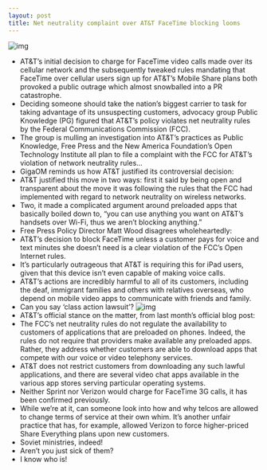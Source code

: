 ```yaml
---
layout: post
title: Net neutrality complaint over AT&T FaceTime blocking looms
---
```

![img](http://media.idownloadblog.com/wp-content/uploads/2012/06/FaceTime-call-screenshot.jpg)
* AT&T’s initial decision to charge for FaceTime video calls made over its cellular network and the subsequently tweaked rules mandating that FaceTime over cellular users sign up for AT&T’s Mobile Share plans both provoked a public outrage which almost snowballed into a PR catastrophe.
* Deciding someone should take the nation’s biggest carrier to task for taking advantage of its unsuspecting customers, advocacy group Public Knowledge (PG) figured that AT&T’s policy violates net neutrality rules by the Federal Communications Commission (FCC).
* The group is mulling an investigation into AT&T’s practices as Public Knowledge, Free Press and the New America Foundation’s Open Technology Institute all plan to file a complaint with the FCC for AT&T’s violation of network neutrality rules…
* GigaOM reminds us how AT&T justified its controversial decision:
* AT&T justified this move in two ways: first it said by being open and transparent about the move it was following the rules that the FCC had implemented with regard to network neutrality on wireless networks.
* Two, it made a complicated argument around preloaded apps that basically boiled down to, “you can use anything you want on AT&T’s handsets over Wi-Fi, thus we aren’t blocking anything.”
* Free Press Policy Director Matt Wood disagrees wholeheartedly:
* AT&T’s decision to block FaceTime unless a customer pays for voice and text minutes she doesn’t need is a clear violation of the FCC’s Open Internet rules.
* It’s particularly outrageous that AT&T is requiring this for iPad users, given that this device isn’t even capable of making voice calls.
* AT&T’s actions are incredibly harmful to all of its customers, including the deaf, immigrant families and others with relatives overseas, who depend on mobile video apps to communicate with friends and family.
* Can you say ‘class action lawsuit’?
![img](http://media.idownloadblog.com/wp-content/uploads/2012/08/ATT-FaceTime-Cellular-e1345540610382.jpg)
* AT&T’s official stance on the matter, from last month’s official blog post:
* The FCC’s net neutrality rules do not regulate the availability to customers of applications that are preloaded on phones. Indeed, the rules do not require that providers make available any preloaded apps. Rather, they address whether customers are able to download apps that compete with our voice or video telephony services.
* AT&T does not restrict customers from downloading any such lawful applications, and there are several video chat apps available in the various app stores serving particular operating systems.
* Neither Sprint nor Verizon would charge for FaceTime 3G calls, it has been confirmed previously.
* While we’re at it, can someone look into how and why telcos are allowed to change terms of service at their own whim. It’s another unfair practice that has, for example, allowed Verizon to force higher-priced Share Everything plans upon new customers.
* Soviet ministries, indeed!
* Aren’t you just sick of them?
* I know who is!

